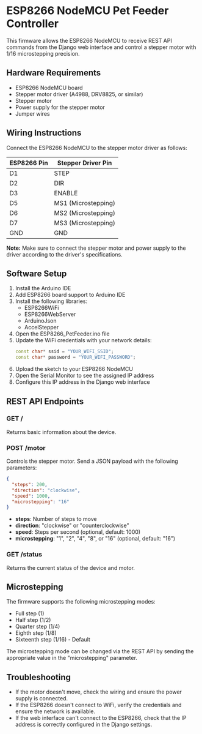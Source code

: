 # ESP8266 NodeMCU Pet Feeder Controller

This firmware allows the ESP8266 NodeMCU to receive REST API commands from the Django web interface and control a stepper motor with 1/16 microstepping precision.

## Hardware Requirements

- ESP8266 NodeMCU board
- Stepper motor driver (A4988, DRV8825, or similar)
- Stepper motor
- Power supply for the stepper motor
- Jumper wires

## Wiring Instructions

Connect the ESP8266 NodeMCU to the stepper motor driver as follows:

| ESP8266 Pin | Stepper Driver Pin |
|-------------|--------------------|
| D1          | STEP               |
| D2          | DIR                |
| D3          | ENABLE             |
| D5          | MS1 (Microstepping)|
| D6          | MS2 (Microstepping)|
| D7          | MS3 (Microstepping)|
| GND         | GND                |

**Note:** Make sure to connect the stepper motor and power supply to the driver according to the driver's specifications.

## Software Setup

1. Install the Arduino IDE
2. Add ESP8266 board support to Arduino IDE
3. Install the following libraries:
   - ESP8266WiFi
   - ESP8266WebServer
   - ArduinoJson
   - AccelStepper
4. Open the ESP8266_PetFeeder.ino file
5. Update the WiFi credentials with your network details:
   ```cpp
   const char* ssid = "YOUR_WIFI_SSID";
   const char* password = "YOUR_WIFI_PASSWORD";
   ```
6. Upload the sketch to your ESP8266 NodeMCU
7. Open the Serial Monitor to see the assigned IP address
8. Configure this IP address in the Django web interface

## REST API Endpoints

### GET /

Returns basic information about the device.

### POST /motor

Controls the stepper motor. Send a JSON payload with the following parameters:

```json
{
  "steps": 200,
  "direction": "clockwise",
  "speed": 1000,
  "microstepping": "16"
}
```

- **steps**: Number of steps to move
- **direction**: "clockwise" or "counterclockwise"
- **speed**: Steps per second (optional, default: 1000)
- **microstepping**: "1", "2", "4", "8", or "16" (optional, default: "16")

### GET /status

Returns the current status of the device and motor.

## Microstepping

The firmware supports the following microstepping modes:

- Full step (1)
- Half step (1/2)
- Quarter step (1/4)
- Eighth step (1/8)
- Sixteenth step (1/16) - Default

The microstepping mode can be changed via the REST API by sending the appropriate value in the "microstepping" parameter.

## Troubleshooting

- If the motor doesn't move, check the wiring and ensure the power supply is connected.
- If the ESP8266 doesn't connect to WiFi, verify the credentials and ensure the network is available.
- If the web interface can't connect to the ESP8266, check that the IP address is correctly configured in the Django settings.